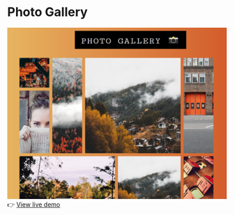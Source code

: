 # Photo Gallery

![Photo gallery](../00-assets/images/projects/markdown/06-photo-gallery.png)
👉 [View live demo](https://vanillajs-only.netlify.app/06-photo-gallery)
